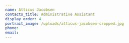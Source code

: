 ```yaml
---
name: Atticus Jacobsen
contacts_title: Administrative Assistant
display_order: 4
portrait_image: /uploads/atticus-jacobsen-cropped.jpg
phone:
email:
---
```

